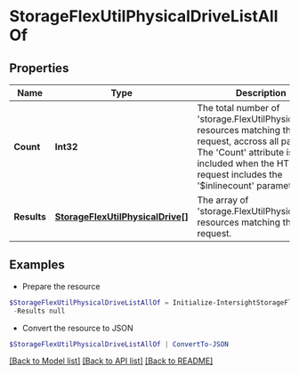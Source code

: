 # StorageFlexUtilPhysicalDriveListAllOf
## Properties

Name | Type | Description | Notes
------------ | ------------- | ------------- | -------------
**Count** | **Int32** | The total number of &#39;storage.FlexUtilPhysicalDrive&#39; resources matching the request, accross all pages. The &#39;Count&#39; attribute is included when the HTTP GET request includes the &#39;$inlinecount&#39; parameter. | [optional] 
**Results** | [**StorageFlexUtilPhysicalDrive[]**](StorageFlexUtilPhysicalDrive.md) | The array of &#39;storage.FlexUtilPhysicalDrive&#39; resources matching the request. | [optional] 

## Examples

- Prepare the resource
```powershell
$StorageFlexUtilPhysicalDriveListAllOf = Initialize-IntersightStorageFlexUtilPhysicalDriveListAllOf  -Count null `
 -Results null
```

- Convert the resource to JSON
```powershell
$StorageFlexUtilPhysicalDriveListAllOf | ConvertTo-JSON
```

[[Back to Model list]](../README.md#documentation-for-models) [[Back to API list]](../README.md#documentation-for-api-endpoints) [[Back to README]](../README.md)

